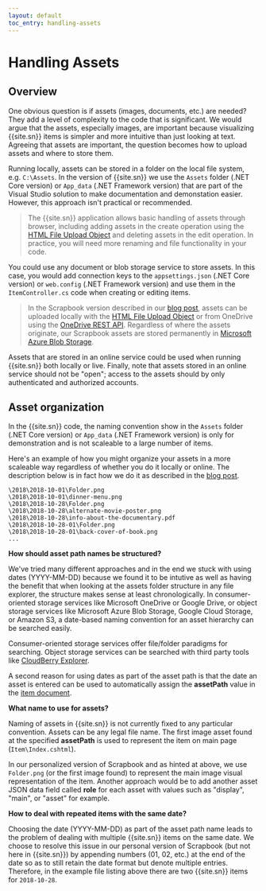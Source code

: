 ```yaml
---
layout: default
toc_entry: handling-assets
---
```

# Handling Assets

## Overview

One obvious question is if assets (images, documents, etc.) are needed? They add a level of complexity to the code that is significant. We would argue that the assets, especially images, are important because visualizing {{site.sn}} items is simpler and more intuitive than just looking at text. Agreeing that assets are important, the question becomes how to upload assets and where to store them.

Running locally, assets can be stored in a folder on the local file system, e.g. `C:\Assets`. In the version of {{site.sn}} we use the `Assets` folder (.NET Core version) or `App_data` (.NET Framework version) that are part of the Visual Studio solution to make documentation and demonstation easier. However, this approach isn't practical or recommended. 

> The {{site.sn}} application allows basic handling of assets through browser, including adding assets in the
> create operation using the [HTML File Upload Object][htmlfile] and deleting assets in the edit operation. 
> In practice, you will need more renaming and file functionality in your code.

You could use any document or blob storage service to store assets. In this case, you would add connection keys to the `appsettings.json` (.NET Core version) or `web.config` (.NET Framework version) and use them in the `ItemController.cs` code when creating or editing items. 

> In the Scrapbook version described in our [blog post][blog], assets can be uploaded locally with the [HTML File Upload Object][htmlfile] or from 
> OneDrive using the [OneDrive REST API][onedriverest]. Regardless of where the assets originate, our Scrapbook assets are stored permanently in 
> [Microsoft Azure Blob Storage][blob].

Assets that are stored in an online service could be used when running {{site.sn}} both locally or live. Finally, note that assets stored in an online service should not be "open"; access to the assets should by only authenticated and authorized accounts.

## Asset organization

In the {{site.sn}} code, the naming convention show in the `Assets` folder (.NET Core version) or `App_data` (.NET Framework version) is only for demonstration and is not scaleable to a large number of items.

Here's an example of how you might organize your assets in a more scaleable way regardless of whether you do it locally or online. The description below is in fact how we do it as described in the [blog post][blog].

```
\2018\2018-10-01\Folder.png
\2018\2018-10-01\dinner-menu.png
\2018\2018-10-28\Folder.png
\2018\2018-10-28\alternate-movie-poster.png
\2018\2018-10-28\info-about-the-documentary.pdf
\2018\2018-10-28-01\Folder.png
\2018\2018-10-28-01\back-cover-of-book.png
...
```

**How should asset path names be structured?**

We've tried many different approaches and in the end we stuck with using dates (YYYY-MM-DD) because we found it to be intutive as well as having the benefit that when looking at the assets folder structure in any file explorer, the structure makes sense at least chronologically. In consumer-oriented storage services like Microsoft OneDrive or Google Drive, or object storage services like Microsoft Azure Blob Storage, Google Cloud Storage, or Amazon S3, a date-based naming convention for an asset hierarchy can be searched easily. 

Consumer-oriented storage services offer file/folder paradigms for searching. Object storage services can be searched with third party tools like [CloudBerry Explorer][cloudberry].

A second reason for using dates as part of the asset path is that the date an asset is entered can be used to automatically assign the **assetPath** value in the [item document][item].

**What name to use for assets?**

Naming of assets in {{site.sn}} is not currently fixed to any particular convention. Assets can be any legal file name. The first image asset found at the specified **assetPath** is used to represent the item on main page (`Item\Index.cshtml`). 

In our personalized version of Scrapbook and as hinted at above, we use `Folder.png` (or the first image found) to represent the main image visual representation of the item. Another approach would be to add another asset JSON data field called **role** for each asset with values such as "display", "main", or "asset" for example.

**How to deal with repeated items with the same date?**

Choosing the date (YYYY-MM-DD) as part of the asset path name leads to the problem of dealing with multiple {{site.sn}} items on the same date. We choose to resolve this issue in our personal version of Scrapbook (but not here in {{site.sn}}) by appending numbers (01, 02, etc.) at the end of the date so as to still retain the date format but denote multiple entries. Therefore, in the example file listing above there are two {{site.sn}} items for `2018-10-28`.

[item]: item-document
[blog]: http://blog.travelmarx.com/2017/12/a-personal-information-management-system-introducing-scrapbook.html
[blob]: https://azure.microsoft.com/en-us/services/storage/blobs/
[htmlfile]: https://www.w3schools.com/jsref/dom_obj_fileupload.asp
[onedriverest]: https://docs.microsoft.com/it-it/onedrive/developer/rest-api/?view=odsp-graph-online
[cloudberry]: https://www.cloudberrylab.com/explorer.aspx